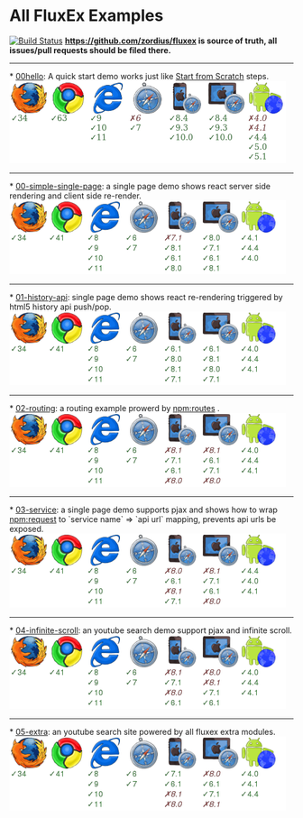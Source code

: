 All FluxEx Examples
===================

[![Build Status](https://travis-ci.org/zordius/fluxex-examples.svg?branch=master)](https://travis-ci.org/zordius/fluxex-examples) **https://github.com/zordius/fluxex is source of truth, all issues/pull requests should be filed there.**

<hr />
* <a href="00hello">00hello</a>: A quick start demo works just like <a href="https://github.com/zordius/fluxex/blob/master/SCRATCH.md">Start from Scratch</a> steps.
<img src="https://github.com/zordius/fluxex/blob/last_result/examples/00hello/badge.png" />

<hr />
* <a href="00-simple-single-page">00-simple-single-page</a>: a single page demo shows react server side rendering and client side re-render.
<img src="https://github.com/zordius/fluxex-examples/blob/last_result/00-simple-single-page/badge.png" />

<hr />
* <a href="01-history-api">01-history-api</a>: single page demo shows react re-rendering triggered by html5 history api push/pop.
<img src="https://github.com/zordius/fluxex-examples/blob/last_result/01-history-api/badge.png" />

<hr />
* <a href="02-routing">02-routing</a>: a routing example prowerd by <a href="https://github.com/aaronblohowiak/routes.js">npm:routes</a> .
<img src="https://github.com/zordius/fluxex-examples/blob/last_result/02-routing/badge.png" />

<hr />
* <a href="03-service">03-service</a>: a single page demo supports pjax and shows how to wrap <a href="https://github.com/request/request">npm:request</a> to `service name` => `api url` mapping, prevents api urls be exposed.
<img src="https://github.com/zordius/fluxex-examples/blob/last_result/03-service/badge.png" />

<hr />
* <a href="04-infinite-scroll">04-infinite-scroll</a>: an youtube search demo support pjax and infinite scroll.
<img src="https://github.com/zordius/fluxex-examples/blob/last_result/04-infinite-scroll/badge.png" />

<hr />
* <a href="05-extra">05-extra</a>: an youtube search site powered by all fluxex extra modules.
<img src="https://github.com/zordius/fluxex-examples/blob/last_result/05-extra/badge.png" />
